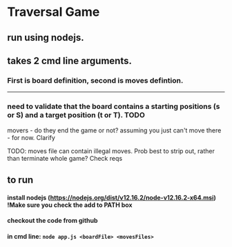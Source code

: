 # Traversal Game

## run using nodejs. 
## takes 2 cmd line arguments. 
### First is board definition, second is moves defintion. 

-----------------------------------

### need to validate that the board contains a starting positions (s or S) and a target position (t or T). TODO


movers - do they end the game or not? assuming you just can't move there - for now. Clarify

TODO: moves file can contain illegal moves. Prob best to strip out, rather than terminate whole game? Check reqs

## to run

#### install nodejs (https://nodejs.org/dist/v12.16.2/node-v12.16.2-x64.msi) !Make sure you check the add to PATH box
#### checkout the code from github
#### in cmd line: `node app.js <boardFile> <movesFiles>`
